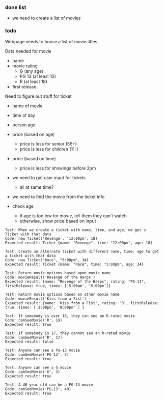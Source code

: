 
### done list
- we need to create a list of movies

### todo
Webpage needs to house a list of movie titles

Data needed for movie
- name
- movie rating
  - G (any age)
  - PG 13 (at least 13)
  - R (at least 18)
- first release

Need to figure out stuff for ticket
- name of movie
- time of day
- person age
- price (based on age)
  - price is less for senior (55+)
  - price is less for children (11-)
- price (based on time)
  - price is less for showings before 2pm

- we need to get user input for tickets
  - all at same time?

- we need to find the movie from the ticket info

- check age
  - if age is too low for movie, tell them they can't watch
  - otherwise, show price based on input


```
Test: When we create a ticket with name, time, and age, we get a Ticket with that data
Code: new Ticket('Revenge', '12:00pm', 18)
Expected result: Ticket {name: "Revenge", time: "12:00pm", age: 18}
```

```
Test: Create an alternate ticket with different name, time, age to get a ticket with that data
Code: new Ticket("Race", "5:00pm", 34)
Expected result: Ticket {name: "Race", time: "5:00pm", age: 34}
```

```
Test: Return movie options based upon movie name
Code: movieResult('Revenge of the Harps')
Expected result: {name: "Revenge of the Harps", rating: "PG 13", firstRelease: true, times: ['5:00am', '5:00pm']}
```

```
Test: Return movie options based on other movie name
Code: movieResult('Kiss from a Fist')
Expected result: {name: 'Kiss from a Fist', rating: 'R', firstRelease: true, times: ['2:00pm', '8:00pm' ] }
```

```
Test: If somebody is over 18, they can see an R-rated movie
Code: canSeeMovie('R', 19)
Expected result: true
```

```
Test: If somebody is 17, they cannot see an R-rated movie
Code: canSeeMovie('R', 17)
Expected result: false
```

```
Test: Anyone can see a PG-13 movie
Code: canSeeMovie('PG 13', 7)
Expected result: true
```

```
Test: Anyone can see a G movie
Code: canSeeMovie('G', 3)
Expected result: true
```

```
Test: A 40-year old can be a PG-13 movie
Code: canSeeMovie('PG-13', 40)
Expected result: true
```